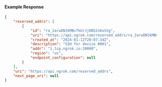 <!-- Code generated for API Clients. DO NOT EDIT. -->

#### Example Response

```json
{
	"reserved_addrs": [
		{
			"id": "ra_2arwDN3kMBvfkUrJj0BS2sKoSVg",
			"uri": "https://api.ngrok.com/reserved_addrs/ra_2arwDN3kMBvfkUrJj0BS2sKoSVg",
			"created_at": "2024-01-12T20:07:34Z",
			"description": "SSH for device #001",
			"addr": "1.tcp.ngrok.io:20000",
			"region": "us",
			"endpoint_configuration": null
		}
	],
	"uri": "https://api.ngrok.com/reserved_addrs",
	"next_page_uri": null
}
```
